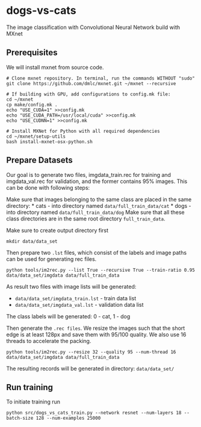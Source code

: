 # dogs-vs-cats
The image classification with Convolutional Neural Network build with MXnet

## Prerequisites

We will install mxnet from source code.
```
# Clone mxnet repository. In terminal, run the commands WITHOUT "sudo"
git clone https://github.com/dmlc/mxnet.git ~/mxnet --recursive

# If building with GPU, add configurations to config.mk file:
cd ~/mxnet
cp make/config.mk .
echo "USE_CUDA=1" >>config.mk
echo "USE_CUDA_PATH=/usr/local/cuda" >>config.mk
echo "USE_CUDNN=1" >>config.mk

# Install MXNet for Python with all required dependencies
cd ~/mxnet/setup-utils
bash install-mxnet-osx-python.sh
```


## Prepare Datasets
Our goal is to generate two files, imgdata_train.rec for training and imgdata_val.rec for validation, and the former contains 95% images.
This can be done with following steps:

Make sure that images belonging to the same class are placed in the same directory:
	* cats - into directory named `data/full_train_data/cat`
	* dogs - into directory named `data/full_train_data/dog`
Make sure that all these class directories are in the same root directory `full_train_data`.

Make sure to create output directory first
```
mkdir data/data_set
```

Then prepare two `.lst` files, which consist of the labels and image paths can be used for generating rec files.
```
python tools/im2rec.py --list True --recursive True --train-ratio 0.95 data/data_set/imgdata data/full_train_data
```
As result two files with image lists will be generated:

* `data/data_set/imgdata_train.lst` - train data list
* `data/data_set/imgdata_val.lst` - validation data list

The class labels will be generated: 0 - cat, 1 - dog

Then generate the `.rec files`. We resize the images such that the short edge is at least 128px and save them with 95/100 quality. We also use 16 threads to accelerate the packing.
```
python tools/im2rec.py --resize 32 --quality 95 --num-thread 16 data/data_set/imgdata data/full_train_data
```
The resulting records will be generated in directory: `data/data_set/`


## Run training
To initiate training run
```
python src/dogs_vs_cats_train.py --network resnet --num-layers 18 --batch-size 128 --num-examples 25000
```
